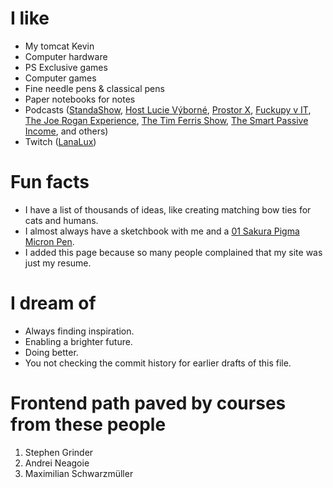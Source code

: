 # I like

- My tomcat Kevin
- Computer hardware
- PS Exclusive games
- Computer games
- Fine needle pens & classical pens
- Paper notebooks for notes
- Podcasts ([StandaShow](https://www.standashow.cz/), [Host Lucie Výborné](https://radiozurnal.rozhlas.cz/host-lucie-vyborne-5997483), [Prostor X](https://www.reflex.cz/kategorie/7220/prostor-x), [Fuckupy v IT](https://open.spotify.com/show/0hdAwDbzypIu4xNSZllLyL), [The Joe Rogan Experience](https://open.spotify.com/show/4rOoJ6Egrf8K2IrywzwOMk), [The Tim Ferris Show](https://tim.blog/podcast/), [The Smart Passive Income](https://www.smartpassiveincome.com/shows/spi/), and others)
- Twitch ([LanaLux](https://www.youtube.com/channel/UCwxmPMKj69q8cWWBH-xUQ1w))

# Fun facts

- I have a list of thousands of ideas, like creating matching bow ties for cats and humans.
- I almost always have a sketchbook with me and a [01 Sakura Pigma Micron Pen](https://www.sakuraofamerica.com/product/pigma-micron/).
- I added this page because so many people complained that my site was just my resume.

# I dream of

- Always finding inspiration.
- Enabling a brighter future.
- Doing better.
- You not checking the commit history for earlier drafts of this file.

# Frontend path paved by courses from these people

1. Stephen Grinder
2. Andrei Neagoie
3. Maximilian Schwarzmüller
